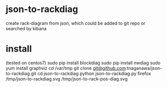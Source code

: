 # json-to-rackdiag
create rack-diagram from json, which could be added to git repo or searched by kibana

# install
(tested on centos7)
sudo pip install blockdiag
sudo pip install nwdiag
sudo yum install graphviz
cd /var/tmp
git clone git@github.com:tnaganawa/json-to-rackdiag.git
cd json-to-rackdiag
python json-to-rackdiag.py
firefox /tmp/json-to-rackdiag.svg /tmp/json-to-rack-pos-diag.svg


